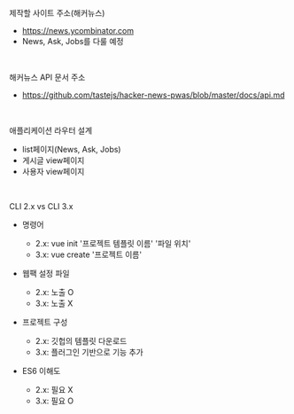제작할 사이트 주소(해커뉴스)
- https://news.ycombinator.com
- News, Ask, Jobs를 다룰 예정
<br>

해커뉴스 API 문서 주소
- https://github.com/tastejs/hacker-news-pwas/blob/master/docs/api.md
<br>

애플리케이션 라우터 설계
- list페이지(News, Ask, Jobs)
- 게시글 view페이지
- 사용자 view페이지

<br>

CLI 2.x vs CLI 3.x
- 명령어
    - 2.x: vue init '프로젝트 템플릿 이름' '파일 위치'
    - 3.x: vue create '프로젝트 이름'

- 웹팩 설정 파일
    - 2.x: 노출 O
    - 3.x: 노출 X

- 프로젝트 구성
    - 2.x: 깃헙의 템플릿 다운로드
    - 3.x: 플러그인 기반으로 기능 추가

- ES6 이해도
    - 2.x: 필요 X
    - 3.x: 필요 O